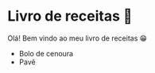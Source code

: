 # Livro de receitas :cake:

Olá! Bem vindo ao meu livro de receitas :grin:

- Bolo de cenoura
- Pavê